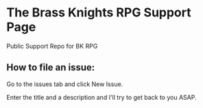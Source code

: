 # The Brass Knights RPG Support Page
Public Support Repo for BK RPG

## How to file an issue:
Go to the issues tab and click New Issue.

Enter the title and a description and I'll try to get back to you ASAP.
